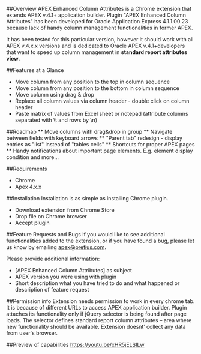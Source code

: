 ##Overview
APEX Enhanced Column Attributes is a Chrome extension that extends APEX v.4.1+ application builder.
Plugin "APEX Enhanced Column Attributes" has been developed for Oracle Application Express 4.1.1.00.23 because lack of handy column management functionalities in former APEX.

It has been tested for this particular version, however it should work with all APEX v.4.x.x versions and is dedicated to Oracle APEX v.4.1+developers that want to speed up column management in **standard report attributes view**.

##Features at a Glance
* Move column from any position to the top in column sequence
* Move column from any position to the bottom in column sequence
* Move column using drag & drop
* Replace all column values via column header - double click on column header
* Paste matrix of values from Excel sheet or notepad (attribute columns separated with \t and rows by \n)

##Roadmap
** Move columns with drag&drop in group
** Navigate between fields with keyboard arrows
** "Parent tab" redesign - display entries as "list" instead of "tables cells"
** Shortcuts for proper APEX pages
** Handy notifications about important page elements. E.g. element display condition and more...

##Requirements
* Chrome
* Apex 4.x.x

##Installation
Installation is as simple as installing Chrome plugin.
* Download extension from Chrome Store
* Drop file on Chrome browser
* Accept plugin

##Feature Requests and Bugs
If you would like to see additional functionalities added to the extension, or if you have found a bug, please let us know by emailing apex@pretius.com.

Please provide additional information:
* [APEX Enhanced Column Attributes] as subject
* APEX version you were using with plugin
* Short description what you have tried to do and what happened or description of feature request

##Permission info
Extension needs permission to work in every chrome tab. It is because of different URLs to access APEX application builder. Plugin attaches its functionality only if jQuery selector is being found after page loads. The selector defines standard report column attributes – area where new functionality should be available. Extension doesnt’ collect any data from user's browser.

##Preview of capabilities
https://youtu.be/xHR5jELSILw